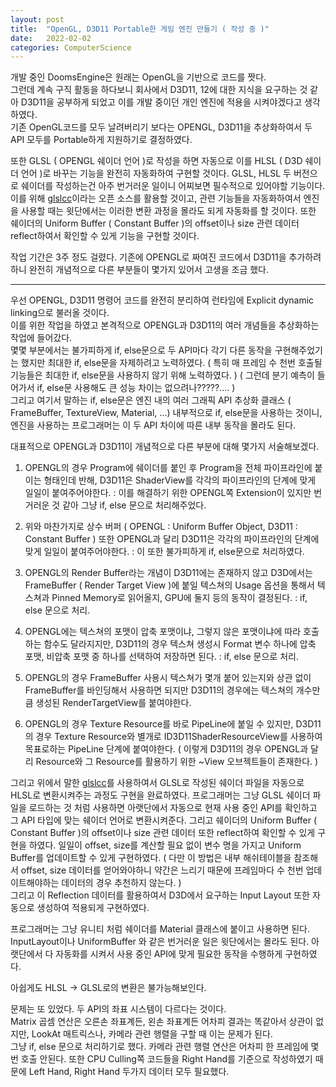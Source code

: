 ```yaml
---
layout: post
title:  "OpenGL, D3D11 Portable한 게임 엔진 만들기 ( 작성 중 )"
date:   2022-02-02
categories: ComputerScience
---
```


개발 중인 DoomsEngine은 원래는 OpenGL을 기반으로 코드를 짯다.            
그런데 계속 구직 활동을 하다보니 회사에서 D3D11, 12에 대한 지식을 요구하는 것 같아 D3D11을 공부하게 되었고 이를 개발 중이던 개인 엔진에 적용을 시켜야겠다고 생각하였다.         
기존 OpenGL코드를 모두 날려버리기 보다는 OPENGL, D3D11을 추상화하여서 두 API 모두를 Portable하게 지원하기로 결정하였다.      

또한 GLSL ( OPENGL 쉐이더 언어 )로 작성을 하면 자동으로 이를 HLSL ( D3D 쉐이더 언어 )로 바꾸는 기능을 완전히 자동화하여 구현할 것이다. GLSL, HLSL 두 버전으로 쉐이더를 작성하는건 아주 번거러운 일이니 어찌보면 필수적으로 있어야할 기능이다. 이를 위해 [glslcc](https://github.com/septag/glslcc)이라는 오픈 소스를 활용할 것이고, 관련 기능들을 자동화하여서 엔진을 사용할 때는 윗단에서는 이러한 변환 과정을 몰라도 되게 자동화를 할 것이다. 또한 쉐이더의 Uniform Buffer ( Constant Buffer )의 offset이나 size 관련 데이터 reflect하여서 확인할 수 있게 기능을 구현할 것이다.               

작업 기간은 3주 정도 걸렸다. 기존에 OPENGL로 짜여진 코드에서 D3D11을 추가하려하니 완전히 개념적으로 다른 부분들이 몇가지 있어서 고생을 조금 했다.        

-----------------------------------            

우선 OPENGL, D3D11 명령어 코드를 완전히 분리하여 런타임에 Explicit dynamic linking으로 불러올 것이다.       
이를 위한 작업을 하였고 본격적으로 OPENGL과 D3D11의 여러 개념들을 추상화하는 작업에 들어갔다.           
몇몇 부분에서는 불가피하게 if, else문으로 두 API마다 각기 다른 동작을 구현해주었기는 했지만 최대한 if, else문을 자제하려고 노력하였다. ( 특히 매 프레임 수 천번 호출될 기능들은 최대한 if, else문을 사용하지 않기 위해 노력하였다. ) ( 그런데 분기 예측이 들어가서 if, else문 사용해도 큰 성능 차이는 없으려나?????.... )              
그리고 여기서 말하는 if, else문은 엔진 내의 여러 그래픽 API 추상화 클래스 ( FrameBuffer, TextureView, Material, ...) 내부적으로 if, else문을 사용하는 것이니, 엔진을 사용하는 프로그래머는 이 두 API 차이에 따른 내부 동작을 몰라도 된다.                      

대표적으로 OPENGL과 D3D11이 개념적으로 다른 부분에 대해 몇가지 서술해보겠다.            

1. OPENGL의 경우 Program에 쉐이더를 붙인 후 Program을 전체 파이프라인에 붙이는 형태인데 반해, D3D11은 ShaderView를 각각의 파이프라인의 단계에 맞게 일일이 붙여주어야한다. : 이를 해결하기 위한 OPENGL쪽 Extension이 있지만 번거러운 것 같아 그냥 if, else 문으로 처리해주었다.                       

2. 위와 마찬가지로 상수 버퍼 ( OPENGL : Uniform Buffer Object, D3D11 : Constant Buffer ) 또한 OPENGL과 달리 D3D11은 각각의 파이프라인의 단계에 맞게 일일이 붙여주어야한다. : 이 또한 불가피하게 if, else문으로 처리하였다.                      

3. OPENGL의 Render Buffer라는 개념이 D3D11에는 존재하지 않고 D3D에서는 FrameBuffer ( Render Target View )에 붙일 텍스쳐의 Usage 옵션을 통해서 텍스쳐과 Pinned Memory로 읽어올지, GPU에 둘지 등의 동작이 결정된다. : if, else 문으로 처리.         

4. OPENGL에는 텍스쳐의 포맷이 압축 포맷이냐, 그렇지 않은 포맷이냐에 따라 호출하는 함수도 달라지지만, D3D11의 경우 텍스쳐 생성시 Format 변수 하나에 압축 포맷, 비압축 포맷 중 하나를 선택하여 저장하면 된다. : if, else 문으로 처리.                

5. OPENGL의 경우 FrameBuffer 사용시 텍스쳐가 몇개 붙어 있는지와 상관 없이 FrameBuffer를 바인딩해서 사용하면 되지만 D3D11의 경우에는 텍스쳐의 개수만큼 생성된 RenderTargetView를 붙여야한다.        

6. OPENGL의 경우 Texture Resource를 바로 PipeLine에 붙일 수 있지만, D3D11의 경우 Texture Resource와 별개로 ID3D11ShaderResourceView를 사용하여 목표로하는 PipeLine 단계에 붙여야한다. ( 이렇게 D3D11의 경우 OPENGL과 달리 Resource와 그 Resource를 활용하기 위한 ~View 오브젝트들이 존재한다. )                    


그리고 위에서 말한 [glslcc](https://github.com/septag/glslcc)를 사용하여서 GLSL로 작성된 쉐이더 파일을 자동으로 HLSL로 변환시켜주는 과정도 구현을 완료하였다. 프로그래머는 그냥 GLSL 쉐이더 파일을 로드하는 것 처럼 사용하면 아랫단에서 자동으로 현재 사용 중인 API를 확인하고 그 API 타입에 맞는 쉐이더 언어로 변환시켜준다.    그리고 쉐이더의 Uniform Buffer ( Constant Buffer )의 offset이나 size 관련 데이터 또한 reflect하여 확인할 수 있게 구현을 하였다. 일일이 offset, size를 계산할 필요 없이 변수 명을 가지고 Uniform Buffer를 업데이트할 수 있게 구현하였다. ( 다만 이 방법은 내부 해쉬테이블을 참조해서 offset, size 데이터를 얻어와야하니 약간은 느리기 때문에 프레임마다 수 천번 업데이트해야하는 데이터의 경우 추천하지 않는다. )            
그리고 이 Reflection 데이터를 활용하여서 D3D에서 요구하는 Input Layout 또한 자동으로 생성하여 적용되게 구현하였다.                              

프로그래머는 그냥 유니티 처럼 쉐이더를 Material 클래스에 붙이고 사용하면 된다. InputLayout이나 UniformBuffer 와 같은 번거러운 일은 윗단에서는 몰라도 된다. 아랫단에서 다 자동화를 시켜서 사용 중인 API에 맞게 필요한 동작을 수행하게 구현하였다.                

아쉽게도 HLSL -> GLSL로의 변환은 불가능해보인다.         

문제는 또 있었다. 두 API의 좌표 시스템이 다르다는 것이다.           
Matrix 곱셈 연산은 오른손 좌표계든, 왼손 좌표계든 어차피 결과는 똑같아서 상관이 없지만, LookAt 매트릭스나, 카메라 관련 행렬을 구할 때 이는 문제가 된다.         
그냥 if, else 문으로 처리하기로 했다. 카메라 관련 행렬 연산은 어차피 한 프레임에 몇번 호출 안된다. 또한 CPU Culling쪽 코드들을 Right Hand를 기준으로 작성하였기 때문에 Left Hand, Right Hand 두가지 데이터 모두 필요했다.                   